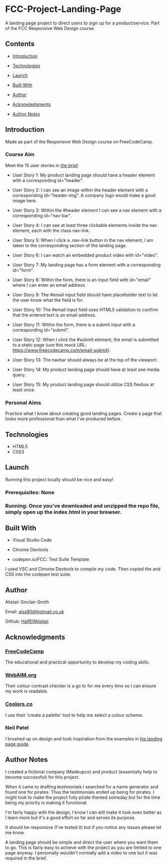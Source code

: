# FCC-Project-Landing-Page

A landing page project to direct users to sign up for a product/service. Part of the FCC Responsive Web Design course.

## Contents

- [Introduction](#Introduction)

- [Technologies](#Technologies)

- [Launch](#Launch)

- [Built With](#Built-With)

- [Author](#Author)

- [Acknowledgments](#Acknowledgments)

- [Author Notes](#Author-Notes)


## Introduction

Made as part of the Responsive Web Design course on FreeCodeCamp.

### Course Aim

Meet the 15 user stories in [the brief](https://www.freecodecamp.org/learn/responsive-web-design/responsive-web-design-projects/build-a-product-landing-page).

- User Story 1: My product landing page should have a header element with a corresponding id="header".

- User Story 2: I can see an image within the header element with a corresponding id="header-img". A company logo would make a good image here.

- User Story 3: Within the #header element I can see a nav element with a corresponding id="nav-bar".

- User Story 4: I can see at least three clickable elements inside the nav element, each with the class nav-link.

- User Story 5: When I click a .nav-link button in the nav element, I am taken to the corresponding section of the landing page.

- User Story 6: I can watch an embedded product video with id="video".

- User Story 7: My landing page has a form element with a corresponding id="form".

- User Story 8: Within the form, there is an input field with id="email" where I can enter an email address.

- User Story 9: The #email input field should have placeholder text to let the user know what the field is for.

- User Story 10: The #email input field uses HTML5 validation to confirm that the entered text is an email address.

- User Story 11: Within the form, there is a submit input with a corresponding id="submit".

- User Story 12: When I click the #submit element, the email is submitted to a static page (use this mock URL: https://www.freecodecamp.com/email-submit).

- User Story 13: The navbar should always be at the top of the viewport.

- User Story 14: My product landing page should have at least one media query.

- User Story 15: My product landing page should utilize CSS flexbox at least once.


### Personal Aims

Practice what I know about creating good landing pages. Create a page that looks more professional than what I've produced before.


## Technologies

- HTML5
- CSS3

## Launch

Running this project locally should be nice and easy!

### Prerequisites: None

### Running: Once you've downloaded and unzipped the repo file, simply open up the index.html in your browser.


## Built With

- Visual Studio Code

- Chrome Devtools

- codepen.io/FCC: Test Suite Template

I used VSC and Chrome Devtools to compile my code. Then copied the <body> and CSS into the codepen test suite.

## Author

Alistair Sinclair-Smith

Email: [ajss90@hotmail.co.uk](ajss90@hotmail.co.uk)

Github: [HalfElfAlistair](https://github.com/HalfElfAlistair/halfelfalistair.github.io)


## Acknowledgments

### [FreeCodeCamp](https://www.freecodecamp.org/)
The educational and practical opportunity to develop my coding skills.

### [WebAIM.org](https://webaim.org/)
Their colour contrast checker is a go to for me every time so I can ensure my work is readable.

### [Coolors.co](https://coolors.co/)
I use their 'create a palette' tool to help me select a colour scheme.

### Neil Patel
I brushed up on design and took inspiration from the examples in [his landing page guide](https://neilpatel.com/blog/beginners-guide-to-landing-pages/).


## Author Notes

I created a fictional company (Madeupco) and product (essentially help to become successful) for this project.

When it came to drafting testimonials I searched for a name generator and found one for pirates. Thus the testimonials ended up being for pirates. I might look to make the project fully pirate themed someday but for the time being my priority is making it functional.

I'm fairly happy with the design, I know I can still make it look even better as I learn more but it's a good effort so far and serves its purpose.

It should be responsive (I've tested it) but if you notice any issues please let me know.

A landing page should be simple and direct the user where you want them to go. This is fairly easy to achieve with the project as you are limited to one page anyway. I personally wouldn't normally add a video to one but it was required in the brief.
